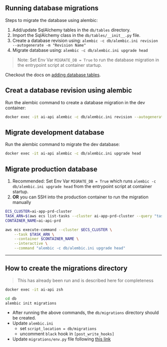 ## Running database migrations

Steps to migrate the database using alembic:

1. Add/update SqlAlchemy tables in the `db/tables` directory.
2. Import the SqlAlchemy class in the `db/tables/__init__.py` file.
3. Create a database revision using: `alembic -c db/alembic.ini revision --autogenerate -m "Revision Name"`
4. Migrate database using: `alembic -c db/alembic.ini upgrade head`

> Note: Set Env Var `MIGRATE_DB = True` to run the database migration in the entrypoint script at container startup.

Checkout the docs on [adding database tables](https://docs.phidata.com/how-to/database-tables).

## Creat a database revision using alembic

Run the alembic command to create a database migration in the dev container:

```bash
docker exec -it ai-api alembic -c db/alembic.ini revision --autogenerate -m "Initialize DB"
```

## Migrate development database

Run the alembic command to migrate the dev database:

```bash
docker exec -it ai-api alembic -c db/alembic.ini upgrade head
```

## Migrate production database

1. Recommended: Set Env Var `MIGRATE_DB = True` which runs `alembic -c db/alembic.ini upgrade head` from the entrypoint script at container startup.
2. **OR** you can SSH into the production container to run the migration manually

```bash
ECS_CLUSTER=ai-app-prd-cluster
TASK_ARN=$(aws ecs list-tasks --cluster ai-app-prd-cluster --query "taskArns[0]" --output text)
CONTAINER_NAME=ai-api-prd

aws ecs execute-command --cluster $ECS_CLUSTER \
    --task $TASK_ARN \
    --container $CONTAINER_NAME \
    --interactive \
    --command "alembic -c db/alembic.ini upgrade head"
```

---

## How to create the migrations directory

> This has already been run and is described here for completeness

```bash
docker exec -it ai-api zsh

cd db
alembic init migrations
```

- After running the above commands, the `db/migrations` directory should be created.
- Update `alembic.ini`
  - set `script_location = db/migrations`
  - uncomment `black` hook in `[post_write_hooks]`
- Update `migrations/env.py` file following [this link](https://alembic.sqlalchemy.org/en/latest/autogenerate.html)
